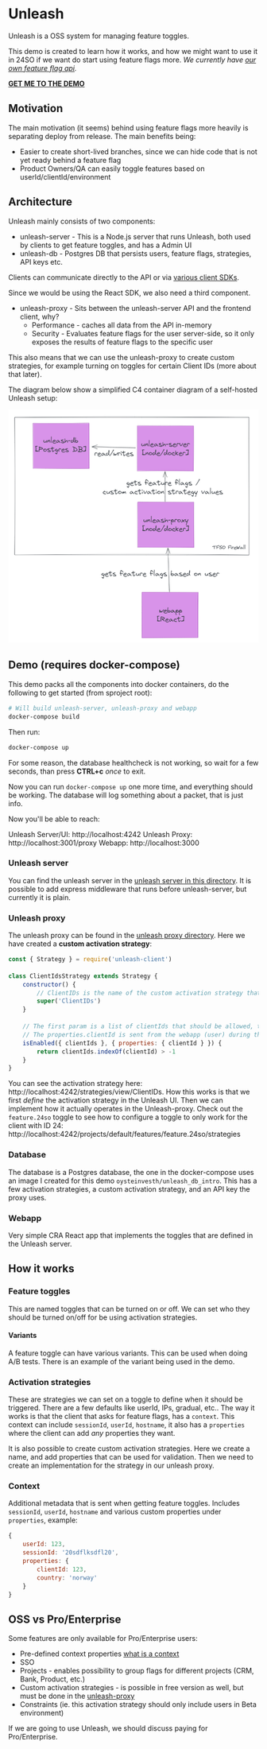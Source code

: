 # Unleash

Unleash is a OSS system for managing feature toggles.

This demo is created to learn how it works, and how we might want to use it in 24SO if we want do start using feature flags more.
*We currently have [our own feature flag api](https://github.com/tfso/api-featureflag).*

**[GET ME TO THE DEMO](#demo-(requires-docker-compose))**

## Motivation

The main motivation (it seems) behind using feature flags more heavily is separating deploy from release. The main benefits being:

- Easier to create short-lived branches, since we can hide code that is not yet ready behind a feature flag
- Product Owners/QA can easily toggle features based on userId/clientId/environment

## Architecture

Unleash mainly consists of two components:

- unleash-server - This is a Node.js server that runs Unleash, both used by clients to get feature toggles, and has a Admin UI
- unleash-db - Postgres DB that persists users, feature flags, strategies, API keys etc.

Clients can communicate directly to the API or via [various client SDKs](https://docs.getunleash.io/sdks).

Since we would be using the React SDK, we also need a third component.

- unleash-proxy - Sits between the unleash-server API and the frontend client, why?
    - Performance - caches all data from the API in-memory
    - Security - Evaluates feature flags for the user server-side, so it only exposes the results of feature flags to the specific user

This also means that we can use the unleash-proxy to create custom strategies, for example turning on toggles for certain Client IDs (more about that later).

The diagram below show a simplified C4 container diagram of a self-hosted Unleash setup:

![architecture diagram](./diagram.png)

## Demo (requires docker-compose)

This demo packs all the components into docker containers, do the following to get started (from sproject root):

```sh
# Will build unleash-server, unleash-proxy and webapp
docker-compose build
```

Then run:

```sh
docker-compose up
```

For some reason, the database healthcheck is not working, so wait for a few seconds, than press **CTRL+c** _once_ to exit.

Now you can run `docker-compose up` one more time, and everything should be working. The database will log something about a packet, that is just info.

Now you'll be able to reach:

Unleash Server/UI: http://localhost:4242
Unleash Proxy: http://localhost:3001/proxy
Webapp: http://localhost:3000

### Unleash server

You can find the unleash server in the [unleash server in this directory](./unleash-server/index.js). It is possible to add express middleware that runs before unleash-server, but currently it is plain.

### Unleash proxy

The unleash proxy can be found in the [unleash proxy directory](./unleash-proxy/index.js). Here we have created a **custom activation strategy**: 

```js
const { Strategy } = require('unleash-client')

class ClientIdsStrategy extends Strategy {
    constructor() {
        // ClientIDs is the name of the custom activation strategy that we have created in Unleash
        super('ClientIDs')
    }

    // The first param is a list of clientIds that should be allowed, these will be defined for a specific feature toggle
    // The properties.clientId is sent from the webapp (user) during the request
    isEnabled({ clientIds }, { properties: { clientId } }) {
        return clientIds.indexOf(clientId) > -1
    }
}
```

You can see the activation strategy here: http://localhost:4242/strategies/view/ClientIDs. How this works is that we first _define_ the activation strategy in the Unleash UI. Then we can implement how it actually operates in the Unleash-proxy.
Check out the `feature.24so` toggle to see how to configure a toggle to only work for the client with ID 24: http://localhost:4242/projects/default/features/feature.24so/strategies

### Database

The database is a Postgres database, the one in the docker-compose uses an image I created for this demo `oysteinvesth/unleash_db_intro`. This has a few activation strategies, a custom activation strategy, and an API key the proxy uses.

### Webapp

Very simple CRA React app that implements the toggles that are defined in the Unleash server.

## How it works

### Feature toggles

This are named toggles that can be turned on or off. We can set who they should be turned on/off for be using activation strategies.

#### Variants

A feature toggle can have various variants. This can be used when doing A/B tests. There is an example of the variant being used in the demo.

### Activation strategies

These are strategies we can set on a toggle to define when it should be triggered. There are a few defaults like userId, IPs, gradual, etc.. The way it works is that the client that asks for feature flags, has a `context`. This context can include `sessionId`, `userId`, `hostname`, it also has a `properties` where the client can add _any_ properties they want.

It is also possible to create custom activation strategies. Here we create a name, and add properties that can be used for validation. Then we need to create an implementation for the strategy in our unleash proxy.

### Context

Additional metadata that is sent when getting feature toggles. Includes `sessionId`, `userId`, `hostname` and various custom properties under `properties`, example:

```js
{
    userId: 123,
    sessionId: '20sdflksdfl20',
    properties: {
        clientId: 123,
        country: 'norway'
    }
}
```

## OSS vs Pro/Enterprise

Some features are only available for Pro/Enterprise users:
- Pre-defined context properties [what is a context](#unleash-context)
- SSO
- Projects - enables possibility to group flags for different projects (CRM, Bank, Product, etc.)
- Custom activation strategies - is possible in free version as well, but must be done in the [unleash-proxy](#architecture)
- Constraints (ie. this activation strategy should only include users in Beta environment)

If we are going to use Unleash, we should discuss paying for Pro/Enterprise.